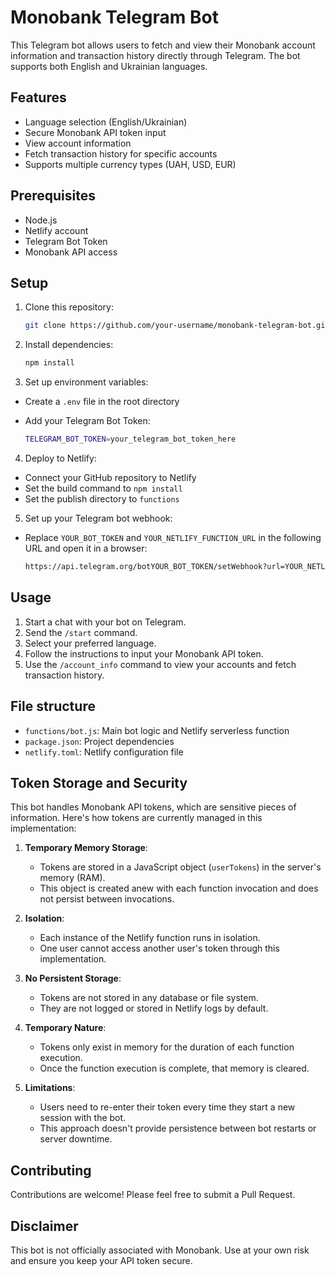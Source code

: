 # Monobank Telegram Bot

This Telegram bot allows users to fetch and view their Monobank account information and transaction history directly through Telegram. The bot supports both English and Ukrainian languages.

## Features

- Language selection (English/Ukrainian)
- Secure Monobank API token input
- View account information
- Fetch transaction history for specific accounts
- Supports multiple currency types (UAH, USD, EUR)

## Prerequisites

- Node.js
- Netlify account
- Telegram Bot Token
- Monobank API access

## Setup

1. Clone this repository:

    ```sh
    git clone https://github.com/your-username/monobank-telegram-bot.git cd monobank-telegram-bot
    ```

2. Install dependencies:

    ```sh
    npm install
    ```

3. Set up environment variables:

- Create a `.env` file in the root directory
- Add your Telegram Bot Token:

    ```sh
    TELEGRAM_BOT_TOKEN=your_telegram_bot_token_here
    ```

4. Deploy to Netlify:

- Connect your GitHub repository to Netlify
- Set the build command to `npm install`
- Set the publish directory to `functions`

5. Set up your Telegram bot webhook:

- Replace `YOUR_BOT_TOKEN` and `YOUR_NETLIFY_FUNCTION_URL` in the following URL and open it in a browser:

    ```sh
    https://api.telegram.org/botYOUR_BOT_TOKEN/setWebhook?url=YOUR_NETLIFY_FUNCTION_URL
    ```

## Usage

1. Start a chat with your bot on Telegram.
2. Send the `/start` command.
3. Select your preferred language.
4. Follow the instructions to input your Monobank API token.
5. Use the `/account_info` command to view your accounts and fetch transaction history.

## File structure

- `functions/bot.js`: Main bot logic and Netlify serverless function
- `package.json`: Project dependencies
- `netlify.toml`: Netlify configuration file

## Token Storage and Security

This bot handles Monobank API tokens, which are sensitive pieces of information. Here's how tokens are currently managed in this implementation:

1. **Temporary Memory Storage**: 
   - Tokens are stored in a JavaScript object (`userTokens`) in the server's memory (RAM).
   - This object is created anew with each function invocation and does not persist between invocations.

2. **Isolation**:
   - Each instance of the Netlify function runs in isolation.
   - One user cannot access another user's token through this implementation.

3. **No Persistent Storage**:
   - Tokens are not stored in any database or file system.
   - They are not logged or stored in Netlify logs by default.

4. **Temporary Nature**:
   - Tokens only exist in memory for the duration of each function execution.
   - Once the function execution is complete, that memory is cleared.

5. **Limitations**:
   - Users need to re-enter their token every time they start a new session with the bot.
   - This approach doesn't provide persistence between bot restarts or server downtime.

## Contributing

Contributions are welcome! Please feel free to submit a Pull Request.

## Disclaimer

This bot is not officially associated with Monobank. Use at your own risk and ensure you keep your API token secure.
